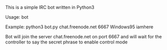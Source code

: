 This is a simple IRC bot written in Python3

Usage: bot <hostname> <port> <channel> <secret-phrase>

Example:
python3 bot.py chat.freenode.net 6667 Windows95 iamhere

Bot will join the server chat.freenode.net on port 6667
and will wait for the controller to say the secret phrase to enable control mode
